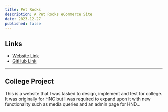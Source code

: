 ```yaml
---
title: Pet Rocks
description: A Pet Rocks eCommerce Site
date: 2023-12-27
published: false
---
```


## Links

-   [Website Link](https://comp-server.uhi.ac.uk/~22000454/HND/PetRocks/)
-   [GitHub Link](https://github.com/Samxarifa/PetRocks/)

---

## College Project

This is a website that I was tasked to design, implement and test for college. It was originally for HNC but I was required to expand upon it with new functionality such as media queries and an admin page for HND...
